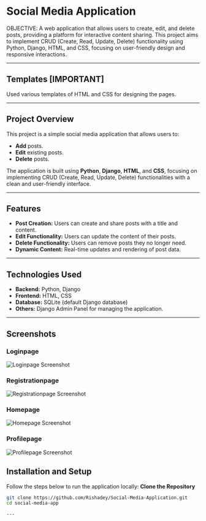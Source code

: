 # Social Media Application
OBJECTIVE:
A web application that allows users to create, edit, and delete posts, providing a platform for interactive content sharing. This project aims to implement CRUD (Create, Read, Update, Delete) functionality using Python, Django, HTML, and CSS, focusing on user-friendly design and responsive interactions.

---

## Templates [IMPORTANT]
Used various templates of HTML and CSS for designing the pages.

---

## Project Overview
This project is a simple social media application that allows users to:
- **Add** posts.
- **Edit** existing posts.
- **Delete** posts.

The application is built using **Python**, **Django**, **HTML**, and **CSS**, focusing on implementing CRUD (Create, Read, Update, Delete) functionalities with a clean and user-friendly interface.

---

## Features
- **Post Creation:** Users can create and share posts with a title and content.
- **Edit Functionality:** Users can update the content of their posts.
- **Delete Functionality:** Users can remove posts they no longer need.
- **Dynamic Content:** Real-time updates and rendering of post data.

---

## Technologies Used
- **Backend:** Python, Django
- **Frontend:** HTML, CSS
- **Database:** SQLite (default Django database)
- **Others:** Django Admin Panel for managing the application.

---

## Screenshots
### Loginpage
![Loginpage Screenshot](https://github.com/user-attachments/assets/31f333f5-306d-4e50-bd13-f290fa4bd9cf)

### Registrationpage
![Registrationpage Screenshot](https://github.com/user-attachments/assets/dc6a2893-7438-415b-9216-c2ca3f05abbe)

### Homepage
![Homepage Screenshot](https://github.com/user-attachments/assets/dbb55613-eb69-4cb2-96ab-b07a24e903b3)

### Profilepage
![Profilepage Screenshot](https://github.com/user-attachments/assets/c49c9e58-d211-4643-94ed-61944605777f)




## Installation and Setup
Follow the steps below to run the application locally:
**Clone the Repository**
   ```bash
   git clone https://github.com/Rishadey/Social-Media-Application.git
   cd social-media-app

---
